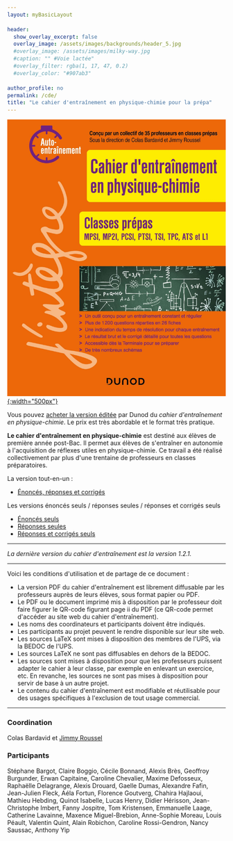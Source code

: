 ```yaml
---
layout: myBasicLayout

header:
  show_overlay_excerpt: false
  overlay_image: /assets/images/backgrounds/header_5.jpg
  #overlay_image: /assets/images/milky-way.jpg
  #caption: "" #Voie lactée"
  #overlay_filter: rgba(1, 17, 47, 0.2)
  #overlay_color: "#907ab3"

author_profile: no
permalink: /cde/
title: "Le cahier d'entraînement en physique-chimie pour la prépa"
---
```


[![cahier d'entraînement](/assets/images/image_cde.jpg){:width="500px"}](https://www.dunod.com/prepas-concours/cahier-d-entrainement-en-physique-chimie-classes-prepas)

Vous pouvez [acheter la version éditée](https://www.dunod.com/prepas-concours/cahier-d-entrainement-en-physique-chimie-classes-prepas) par Dunod du *cahier d'entraînement en physique-chimie*. Le prix est très abordable et le format très pratique.

**Le cahier d'entraînement en physique-chimie** est destiné aux élèves de première année post-Bac. Il permet aux élèves de s'entraîner en autonomie à l'acquisition de réflexes utiles en physique-chimie. Ce travail a été réalisé collectivement par plus d'une trentaine de professeurs en classes préparatoires.

La version tout-en-un : 
- [Énoncés, réponses et corrigés](cahier_d_entrainement_PC_1.2.1.pdf)

Les versions énoncés seuls / réponses seules / réponses et corrigés seuls
- [Énoncés seuls](cahier_d_entrainement_PC_enonces_1.2.1.pdf)
- [Réponses seules](cahier_d_entrainement_PC_reponses_1.2.1.pdf)
- [Réponses et corrigés seuls](cahier_d_entrainement_PC_corriges_1.2.1.pdf)

---

*La dernière version du cahier d'entraînement est la version 1.2.1.*

---

Voici les conditions d'utilisation et de partage de ce document : 
- La version PDF du cahier d'entraînement est librement diffusable par les professeurs auprès de leurs élèves, sous format papier ou PDF.
- Le PDF ou le document imprimé mis à disposition par le professeur doit faire figurer le QR-code figurant page ii du PDF (ce QR-code permet d'accéder au site web du cahier d'entraînement).
- Les noms des coordinateurs et participants doivent être indiqués.
- Les participants au projet peuvent le rendre disponible sur leur site web.
- Les sources LaTeX sont mises à disposition des membres de l'UPS, via la BEDOC de l'UPS.
- Les sources LaTeX ne sont pas diffusables en dehors de la BEDOC.
- Les sources sont mises à disposition pour que les professeurs puissent adapter le cahier à leur classe, par exemple en enlevant un exercice, etc. En revanche, les sources ne sont pas mises à disposition pour servir de base à un autre projet.
- Le contenu du cahier d'entraînement est modifiable et réutilisable pour des usages spécifiques à l'exclusion de tout usage commercial.


---
### Coordination
Colas Bardavid et [Jimmy Roussel](https://femto-physique.fr) 

### Participants
Stéphane Bargot, Claire Boggio, Cécile Bonnand, Alexis Brès, Geoffroy Burgunder, Erwan Capitaine, Caroline Chevalier, Maxime Defosseux, Raphaëlle Delagrange, Alexis Drouard, Gaelle Dumas, Alexandre Fafin, Jean-Julien Fleck, Aéla Fortun, Florence Goutverg, Chahira Hajlaoui, Mathieu Hebding, Quinot Isabelle, Lucas Henry, Didier Hérisson, Jean-Christophe Imbert, Fanny Jospitre, Tom Kristensen, Emmanuelle Laage, Catherine Lavainne, Maxence Miguel-Brebion, Anne-Sophie Moreau, Louis Péault, Valentin Quint, Alain Robichon, Caroline Rossi-Gendron, Nancy Saussac, Anthony Yip